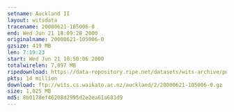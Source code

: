 ```yaml
---
setname: Auckland II
layout: witsdata
tracename: 20000621-105006-0
end: Wed Jun 21 18:09:28 2000
originalname: 20000621-105006-0
gzsize: 419 MB
len: 7:19:23
start: Wed Jun 21 10:50:06 2000
totalwirelen: 7,897 MB
ripedownload: https://data-repository.ripe.net/datasets/wits-archive/pma/long/auck/2//20000621-105006-0.gz
pkts: 14 million
download: ftp://wits.cs.waikato.ac.nz/auckland/2/20000621-105006-0.gz
size: 1,025 MB
md5: 8b0178ef46208d2995d2e2ea61a681d9
---
```

